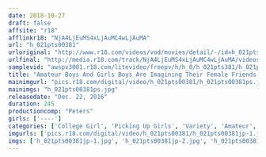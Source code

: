 ```yaml
---
date: 2018-10-27
draft: false
affsite: "r18"
afflinkr18: "NjA4LjEuMS4xLjAuMC4wLjAuMA"
url: "h_021pts00381"
urloriginal: "http://www.r18.com/videos/vod/movies/detail/-/id=h_021pts00381"
urlfinal: "http://media.r18.com/track/NjA4LjEuMS4xLjAuMC4wLjAuMA/videos/vod/movies/detail/-/id=h_021pts00381"
samplevid: "awspv3001.r18.com/litevideo/freepv/h/h_0/h_021pts381/h_021pts381_dmb_w.mp4"
title: "Amateur Boys And Girls Boys Are Imagining Their Female Friends During Masturbation! Will Things Escalate To Mutual Masturbation!? Will They Have Sex!? Or Not!?"
mainimgurl: "pics.r18.com/digital/video/h_021pts00381/h_021pts00381ps.jpg"
mainimgs: "h_021pts00381ps.jpg"
releasedate: "Dec. 22, 2016"
duration: 245
productioncomp: "Peters"
girls: ['----']
categories: ['College Girl', 'Picking Up Girls', 'Variety', 'Amateur', 'Blowjob', 'Masturbation', 'Over 4 Hours', 'Hi-Def']
imgurls: ['pics.r18.com/digital/video/h_021pts00381/h_021pts00381jp-1.jpg', 'pics.r18.com/digital/video/h_021pts00381/h_021pts00381jp-2.jpg', 'pics.r18.com/digital/video/h_021pts00381/h_021pts00381jp-3.jpg', 'pics.r18.com/digital/video/h_021pts00381/h_021pts00381jp-4.jpg', 'pics.r18.com/digital/video/h_021pts00381/h_021pts00381jp-5.jpg', 'pics.r18.com/digital/video/h_021pts00381/h_021pts00381jp-6.jpg', 'pics.r18.com/digital/video/h_021pts00381/h_021pts00381jp-7.jpg', 'pics.r18.com/digital/video/h_021pts00381/h_021pts00381jp-8.jpg', 'pics.r18.com/digital/video/h_021pts00381/h_021pts00381jp-9.jpg', 'pics.r18.com/digital/video/h_021pts00381/h_021pts00381jp-10.jpg', 'pics.r18.com/digital/video/h_021pts00381/h_021pts00381jp-11.jpg', 'pics.r18.com/digital/video/h_021pts00381/h_021pts00381jp-12.jpg', 'pics.r18.com/digital/video/h_021pts00381/h_021pts00381jp-13.jpg', 'pics.r18.com/digital/video/h_021pts00381/h_021pts00381jp-14.jpg', 'pics.r18.com/digital/video/h_021pts00381/h_021pts00381jp-15.jpg', 'pics.r18.com/digital/video/h_021pts00381/h_021pts00381jp-16.jpg', 'pics.r18.com/digital/video/h_021pts00381/h_021pts00381jp-17.jpg', 'pics.r18.com/digital/video/h_021pts00381/h_021pts00381jp-18.jpg', 'pics.r18.com/digital/video/h_021pts00381/h_021pts00381jp-19.jpg', 'pics.r18.com/digital/video/h_021pts00381/h_021pts00381jp-20.jpg']
imgs: ['h_021pts00381jp-1.jpg', 'h_021pts00381jp-2.jpg', 'h_021pts00381jp-3.jpg', 'h_021pts00381jp-4.jpg', 'h_021pts00381jp-5.jpg', 'h_021pts00381jp-6.jpg', 'h_021pts00381jp-7.jpg', 'h_021pts00381jp-8.jpg', 'h_021pts00381jp-9.jpg', 'h_021pts00381jp-10.jpg', 'h_021pts00381jp-11.jpg', 'h_021pts00381jp-12.jpg', 'h_021pts00381jp-13.jpg', 'h_021pts00381jp-14.jpg', 'h_021pts00381jp-15.jpg', 'h_021pts00381jp-16.jpg', 'h_021pts00381jp-17.jpg', 'h_021pts00381jp-18.jpg', 'h_021pts00381jp-19.jpg', 'h_021pts00381jp-20.jpg']
---
```

